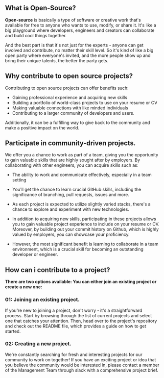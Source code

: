 ## What is Open-Source?
**Open-source** is basically a type of software or creative work that's available for free to anyone who wants to use, modify, or share it. It's like a big playground where developers, engineers and creators can collaborate and build cool things together.

And the best part is that it's not just for the experts - anyone can get involved and contribute, no matter their skill level. So it's kind of like a big open party where everyone's invited, and the more people show up and bring their unique talents, the better the party gets.

## Why contribute to open source projects?
Contributing to open source projects can offer benefits such:
- Gaining professional experience and acquiring new skills
- Building a portfolio of world-class projects to use on your resume or CV
- Making valuable connections with like minded individuals
- Contributing to a larger community of developers and users.

 Additionally, it can be a fulfilling way to give back to the community and make a positive impact on the world.

## Participate in community-driven projects.

We offer you a chance to work as part of a team, giving you the opportunity to gain valuable skills that are highly sought after by employers. By collaborating with other engineers, you can acquire skills such as:

- The ability to work and communicate effectively, especially in a team setting

- You'll get the chance to learn crucial GitHub skills, including the significance of branching, pull requests, issues and more.

- As each project is expected to utilize slightly varied stacks, there's a chance to explore and experiment with new technologies.
 
- In addition to acquiring new skills, participating in these projects allows you to gain valuable project experience to include on your resume or CV. Moreover, by building out your commit history on Github, which is highly valued by employers, you can showcase your proficiency. 
 
- However, the most significant benefit is learning to collaborate in a team environment, which is a crucial skill for becoming an outstanding developer or engineer.

## How can i contribute to a project?

**There are two options available: You can either join an existing project or create a new one:**

### **01: Joining an existing project.**

If you're new to joining a project, don't worry - it's a straightforward process. Start by browsing through the list of current projects and select one that catches your attention. Then, head over to the project's repository and check out the README file, which provides a guide on how to get started.

### **02: Creating a new project.**

We're constantly searching for fresh and interesting projects for our community to work on together! If you have an exciting project or idea that you believe the community would be interested in, please contact a member of the Management Team through slack with a comprehensive project brief.
